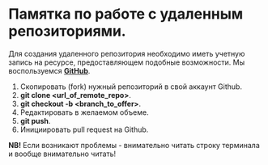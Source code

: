 # Памятка по работе с удаленным репозиториями.

Для создания удаленного репозитория необходимо иметь учетную запись на ресурсе, предоставляющем подобные возможности. Мы воспользуемся **[GitHub](https://github.com/)**.

1. Скопировать (fork) нужный репозиторий в свой аккаунт Github.
2. **git clone <url_of_remote_repo>**.
3. **git checkout -b <branch_to_offer>**.
4. Редактировать в желаемом объеме.
5. **git push**.
6. Инициировать pull request на Github.

**NB!** Если возникают проблемы - внимательно читать строку терминала и вообще внимательно читать!